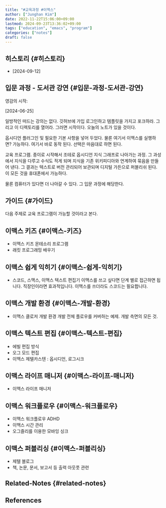 ```yaml
---
title: "#교육과정 #이맥스"
author: ["Junghan Kim"]
date: 2022-11-22T15:06:00+09:00
lastmod: 2024-09-23T13:36:02+09:00
tags: ["education", "emacs", "program"]
categories: ["notes"]
draft: false
---
```


## 히스토리 {#히스토리}

-   [2024-09-12]


## 입문 과정 - 도서관 강연 {#입문-과정-도서관-강연}

영감의 시작:

[2024-06-25]

일방적인 떠드는 강의는 없다. 깃허브에 가입 로그인하고 템플릿을 가지고 포크하라. 그리고 이 디렉토리를 열어라. 그러면 시작이다. 오늘의 노트가 있을 것이다.

옵시디언 플러그인 및 필요한 기본 사항을 넣어 두었다. 물론 여기서 이맥스를 실행하면? 가능하다. 여기서 바로 동작 된다. 선택은 마음대로 하면 된다.

교육 프로그램. 종이로 시작해서 조테로 옵시디언 지식 그래프로 나아가는 과정. 그 과성에서 지식을 다루고 수식도 적게 되며 지식을 기존 위키피디아와 연계하여 묶음을 만들어 낸다. 그 결과는 텍스트로 버전 관리되어 보관되며 디지털 가든으로 퍼블리쉬 된다. 이 모든 것을 휴대폰에서 가능하다.

물론 컴퓨터가 있다면 더 나아갈 수 있다. 그 입문 과정에 해당한다.


## 가이드 {#가이드}

다음 주제로 교육 프로그램이 가능할 것이라고 본다.


## 이맥스 키즈 {#이맥스-키즈}

-   이맥스 키즈 몬테소리 프로그램
-   래킷 프로그래밍 배우기


## 이맥스 쉽게 익히기 {#이맥스-쉽게-익히기}



-   스코드, 스맥스, 이맥스 텍스트 편집기 이맥스를 쓰고 싶다면 단계 별로 접근하면 됩니다. 직장인이라면 효과적입니다. 이맥스를 쓰더라도 스코드는 필요합니다.


## 이맥스 개발 환경 {#이맥스-개발-환경}



-   이맥스 클로저 개발 환경 개발 전체 플로우를 커버하는 예제. 개발 측면의 모든 것.


## 이맥스 텍스트 편집 {#이맥스-텍스트-편집}



-   에빌 편집 방식
-   오그 모드 편집
-   이맥스 제텔카스텐 : 옵시디언, 로그시크


## 이맥스 라이프 매니저 {#이맥스-라이프-매니저}



-   이맥스 라이프 매니저


## 이맥스 워크플로우 {#이맥스-워크플로우}



-   이맥스 워크플로우 ADHD
-   이맥스 시간 관리
-   오그즐리를 이용한 모바잉 싱크


## 이맥스 퍼블리싱 {#이맥스-퍼블리싱}



-   제텔 블로그
-   책, 논문, 문서, 보고서 등 출력 아웃풋 관련


## Related-Notes {#related-notes}

## References

<style>.csl-entry{text-indent: -1.5em; margin-left: 1.5em;}</style><div class="csl-bib-body">
</div>
